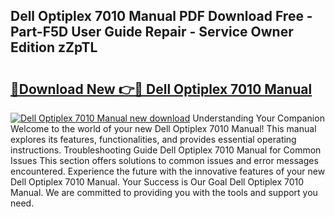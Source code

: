 ## Dell Optiplex 7010 Manual PDF Download Free - Part-F5D User Guide Repair - Service Owner Edition zZpTL

# <h2><a href="http://bc15644.oget.top/?id=Dell+Optiplex+7010+Manual">🔗Download New 👉🔴 Dell Optiplex 7010 Manual</a></h2>

[![Dell Optiplex 7010 Manual new download](https://i.imgur.com/5g1atiW.png)](http://bc15644.oget.top/?id=Dell+Optiplex+7010+Manual)
Understanding Your Companion Welcome to the world of your new Dell Optiplex 7010 Manual! This manual explores its features, functionalities, and provides essential operating instructions. Troubleshooting Guide Dell Optiplex 7010 Manual for Common Issues This section offers solutions to common issues and error messages encountered. Experience the future with the innovative features of your new Dell Optiplex 7010 Manual. Your Success is Our Goal Dell Optiplex 7010 Manual. We are committed to providing you with the tools and support you need.
